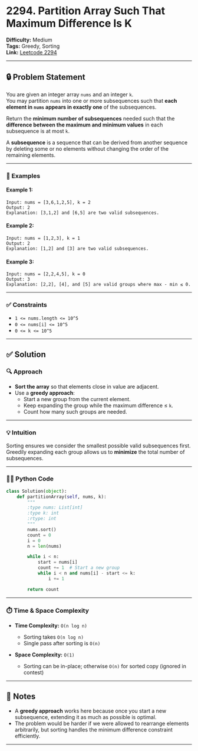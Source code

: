 # 2294. Partition Array Such That Maximum Difference Is K

**Difficulty:** Medium  
**Tags:** Greedy, Sorting  
**Link:** [Leetcode 2294](https://leetcode.com/problems/partition-array-such-that-maximum-difference-is-k/)

---

## 🔒 Problem Statement

You are given an integer array `nums` and an integer `k`.  
You may partition `nums` into one or more subsequences such that **each element in `nums` appears in exactly one** of the subsequences.

Return the **minimum number of subsequences** needed such that the **difference between the maximum and minimum values** in each subsequence is at most `k`.

A **subsequence** is a sequence that can be derived from another sequence by deleting some or no elements without changing the order of the remaining elements.

---

### 🧪 Examples

#### Example 1:
```
Input: nums = [3,6,1,2,5], k = 2  
Output: 2  
Explanation: [3,1,2] and [6,5] are two valid subsequences.
```

#### Example 2:
```
Input: nums = [1,2,3], k = 1  
Output: 2  
Explanation: [1,2] and [3] are two valid subsequences.
```

#### Example 3:
```
Input: nums = [2,2,4,5], k = 0  
Output: 3  
Explanation: [2,2], [4], and [5] are valid groups where max - min ≤ 0.
```

---

### ✅ Constraints

- `1 <= nums.length <= 10^5`
- `0 <= nums[i] <= 10^5`
- `0 <= k <= 10^5`

---

## ✅ Solution

### 🔍 Approach

- **Sort the array** so that elements close in value are adjacent.
- Use a **greedy approach**:
  - Start a new group from the current element.
  - Keep expanding the group while the maximum difference ≤ `k`.
  - Count how many such groups are needed.

---

### 💡 Intuition

Sorting ensures we consider the smallest possible valid subsequences first.  
Greedily expanding each group allows us to **minimize** the total number of subsequences.

---

### 👨‍💻 Python Code

```python
class Solution(object):
    def partitionArray(self, nums, k):
        """
        :type nums: List[int]
        :type k: int
        :rtype: int
        """
        nums.sort()
        count = 0
        i = 0
        n = len(nums)

        while i < n:
            start = nums[i]
            count += 1  # Start a new group
            while i < n and nums[i] - start <= k:
                i += 1

        return count
```

---

### ⏱️ Time & Space Complexity

- **Time Complexity:** `O(n log n)`  
  - Sorting takes `O(n log n)`
  - Single pass after sorting is `O(n)`

- **Space Complexity:** `O(1)`  
  - Sorting can be in-place; otherwise `O(n)` for sorted copy (ignored in contest)

---

## 🧠 Notes

- A **greedy approach** works here because once you start a new subsequence, extending it as much as possible is optimal.
- The problem would be harder if we were allowed to rearrange elements arbitrarily, but sorting handles the minimum difference constraint efficiently.

---
